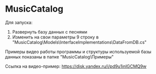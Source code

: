 # MusicCatalog
Для запуска:
1. Развернуть базу данных с песнями
2. Изменить на свои параметры 9 строку в "MusicCatalog\Models\InterfaceImplementations\DataFromDB.cs"

Примеры видео работы программы и структуры используемой базы данных показаны в папке "MusicCatalog\Примеры"

Ссылка на видео-пример: https://disk.yandex.ru/i/pd9u1inIGCMQ9w
